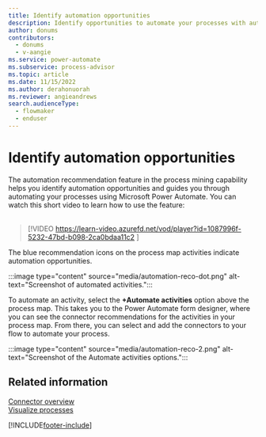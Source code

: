```yaml
---
title: Identify automation opportunities
description: Identify opportunities to automate your processes with automation recommendations.
author: donums
contributors:
  - donums
  - v-aangie 
ms.service: power-automate
ms.subservice: process-advisor
ms.topic: article
ms.date: 11/15/2022
ms.author: derahonuorah
ms.reviewer: angieandrews
search.audienceType:
  - flowmaker
  - enduser
---
```

# Identify automation opportunities

The automation recommendation feature in the process mining capability helps you identify automation opportunities and guides you through automating your processes using Microsoft Power Automate. You can watch this short video to learn how to use the feature:<br>
</br>
> [!VIDEO https://learn-video.azurefd.net/vod/player?id=1087996f-5232-47bd-b098-2ca0bdaa11c2 ]

The blue recommendation icons on the process map activities indicate automation opportunities.

:::image type="content" source="media/automation-reco-dot.png" alt-text="Screenshot of automated activities.":::

To automate an activity, select the **+Automate activities** option above the process map. This takes you to the Power Automate form designer, where you can see the connector recommendations for the activities in your process map. From there, you can select and add the connectors to your flow to automate your process.

:::image type="content" source="media/automation-reco-2.png" alt-text="Screenshot of the Automate activities options.":::

## Related information

[Connector overview](/connectors/connectors)<br/>
[Visualize processes](process-advisor-visualize.md)

[!INCLUDE[footer-include](includes/footer-banner.md)]
